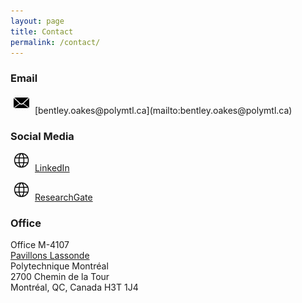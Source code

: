 ```yaml
---
layout: page
title: Contact
permalink: /contact/
---
```

### Email

<img alt="Email icon" src="/assets/images/icon-email-512.png" style="width:25px; margin: 0 5px 5px 5px;" />
[bentley.oakes@polymtl.ca](mailto:bentley.oakes@polymtl.ca)

### Social Media

<img alt="" src="/assets/images/web.png" style="width:25px; margin: 0 5px 5px 5px;" /> [LinkedIn](https://www.linkedin.com/in/bentley-james-oakes/)

<img alt="" src="/assets/images/web.png" style="width:25px; margin: 0 5px 5px 5px;" /> [ResearchGate](https://www.researchgate.net/profile/Bentley-Oakes)


### Office

Office M-4107  
[Pavillons Lassonde](https://www.polymtl.ca/renseignements-generaux/en/contact-information-access-maps/campus-map)  
Polytechnique Montréal  
2700 Chemin de la Tour  
Montréal, QC, Canada H3T 1J4  



